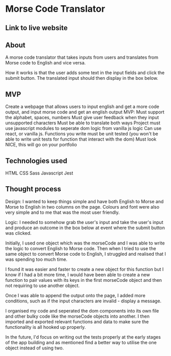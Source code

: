 # Morse Code Translator

## Link to live website

## About

A morse code translator that takes inputs from users and translates from Morse code to English and vice versa.

How it works is that the user adds some text in the input fields and click the submit button. The translated input should then display in the box below.

## MVP

Create a webpage that allows users to input english and get a more code output, and input morse code and get an english output
MVP:
Must support the alphabet, spaces, numbers
Must give user feedback when they input unsupported characters
Must be able to translate both ways
Project must use javascript modules to seperate dom logic from vanilla js logic
Can use react, or vanilla js.
Functions you write must be unit tested (you won't be able to write unit tests for function that interact with the dom)
Must look NICE, this will go on your portfolio

## Technologies used

HTML
CSS
Sass
Javascript
Jest

## Thought process

Design:
I wanted to keep things simple and have both English to Morse and Morse to English in two columns on the page. Colours and font were also very simple and to me that was the most user friendly.

Logic:
I needed to somehow grab the user's input and take the user's input and produce an outcome in the box below at event where the submit button was clicked.

Initially, I used one object which was the morseCode and I was able to write the logic to convert English to Morse code. Then when I tried to use the same object to convert Morse code to English, I struggled and realised that I was spending too much time.

I found it was easier and faster to create a new object for this function but I know if I had a bit more time, I would have been able to create a new function to pair values with its keys in the first morseCode object and then not requiring to use another object.

Once I was able to append the output onto the page, I added more conditions, such as if the input characters are invalid - display a message.

I organised my code and seperated the dom components into its own file and other bulky code like the morseCode objects into another. I then imported and exported relevant functions and data to make sure the functionality is all hooked up properly.

In the future, I'd focus on writing out the tests properly at the early stages of the app building and as mentioned find a better way to utilise the one object instead of using two.
